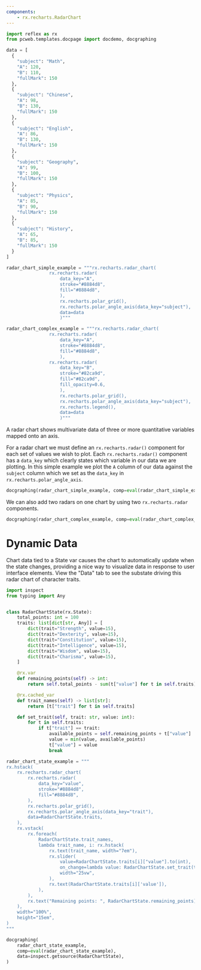 ```yaml
---
components:
    - rx.recharts.RadarChart
---
```


```python exec
import reflex as rx
from pcweb.templates.docpage import docdemo, docgraphing

data = [
  {
    "subject": "Math",
    "A": 120,
    "B": 110,
    "fullMark": 150
  },
  {
    "subject": "Chinese",
    "A": 98,
    "B": 130,
    "fullMark": 150
  },
  {
    "subject": "English",
    "A": 86,
    "B": 130,
    "fullMark": 150
  },
  {
    "subject": "Geography",
    "A": 99,
    "B": 100,
    "fullMark": 150
  },
  {
    "subject": "Physics",
    "A": 85,
    "B": 90,
    "fullMark": 150
  },
  {
    "subject": "History",
    "A": 65,
    "B": 85,
    "fullMark": 150
  }
]

radar_chart_simple_example = """rx.recharts.radar_chart(
                rx.recharts.radar(
                    data_key="A",
                    stroke="#8884d8",
                    fill="#8884d8",
                    ),
                    rx.recharts.polar_grid(),
                    rx.recharts.polar_angle_axis(data_key="subject"),
                    data=data
                    )"""

radar_chart_complex_example = """rx.recharts.radar_chart(
                rx.recharts.radar(
                    data_key="A",
                    stroke="#8884d8",
                    fill="#8884d8",
                    ),
                rx.recharts.radar(
                    data_key="B",
                    stroke="#82ca9d",
                    fill="#82ca9d",
                    fill_opacity=0.6,
                    ),
                    rx.recharts.polar_grid(),
                    rx.recharts.polar_angle_axis(data_key="subject"),
                    rx.recharts.legend(),
                    data=data
                    )"""

```

A radar chart shows multivariate data of three or more quantitative variables mapped onto an axis. 

For a radar chart we must define an `rx.recharts.radar()` component for each set of values we wish to plot. Each `rx.recharts.radar()` component has a `data_key` which clearly states which variable in our data we are plotting. In this simple example we plot the `A` column of our data against the `subject` column which we set as the `data_key` in `rx.recharts.polar_angle_axis`. 


```python eval
docgraphing(radar_chart_simple_example, comp=eval(radar_chart_simple_example),  data =  "data=" + str(data))
```

We can also add two radars on one chart by using two `rx.recharts.radar` components.

```python eval
docgraphing(radar_chart_complex_example, comp=eval(radar_chart_complex_example),  data =  "data=" + str(data))
```

# Dynamic Data

Chart data tied to a State var causes the chart to automatically update when the
state changes, providing a nice way to visualize data in response to user
interface elements. View the "Data" tab to see the substate driving this
radar chart of character traits.

```python exec
import inspect
from typing import Any


class RadarChartState(rx.State):
    total_points: int = 100
    traits: list[dict[str, Any]] = [
        dict(trait="Strength", value=15),
        dict(trait="Dexterity", value=15),
        dict(trait="Constitution", value=15),
        dict(trait="Intelligence", value=15),
        dict(trait="Wisdom", value=15),
        dict(trait="Charisma", value=15),
    ]

    @rx.var
    def remaining_points(self) -> int:
        return self.total_points - sum(t["value"] for t in self.traits)

    @rx.cached_var
    def trait_names(self) -> list[str]:
        return [t["trait"] for t in self.traits]

    def set_trait(self, trait: str, value: int):
        for t in self.traits:
            if t["trait"] == trait:
                available_points = self.remaining_points + t["value"]
                value = min(value, available_points)
                t["value"] = value
                break

radar_chart_state_example = """
rx.hstack(
    rx.recharts.radar_chart(
        rx.recharts.radar(
            data_key="value",
            stroke="#8884d8",
            fill="#8884d8",
        ),
        rx.recharts.polar_grid(),
        rx.recharts.polar_angle_axis(data_key="trait"),
        data=RadarChartState.traits,
    ),
    rx.vstack(
        rx.foreach(
            RadarChartState.trait_names,
            lambda trait_name, i: rx.hstack(
                rx.text(trait_name, width="7em"),
                rx.slider(
                    value=RadarChartState.traits[i]["value"].to(int),
                    on_change=lambda value: RadarChartState.set_trait(trait_name, value),
                    width="25vw",
                ),
                rx.text(RadarChartState.traits[i]['value']),
            ),
        ),
        rx.text("Remaining points: ", RadarChartState.remaining_points),
    ),
    width="100%",
    height="15em",
)
"""
```

```python eval
docgraphing(
    radar_chart_state_example,
    comp=eval(radar_chart_state_example),
    data=inspect.getsource(RadarChartState),
)
```